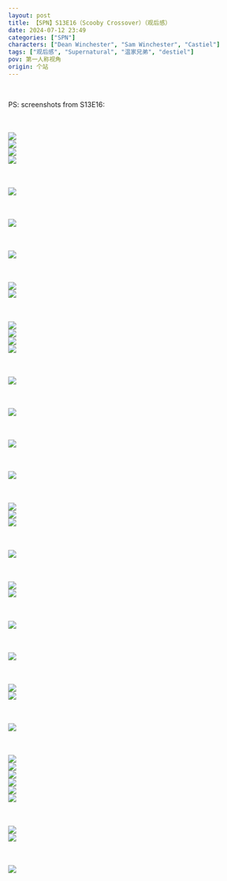 ```yaml
---
layout: post
title: 【SPN】S13E16（Scooby Crossover）（观后感）
date: 2024-07-12 23:49
categories: ["SPN"]
characters: ["Dean Winchester", "Sam Winchester", "Castiel"]
tags: ["观后感", "Supernatural", "温家兄弟", "destiel"]
pov: 第一人称视角
origin: 个站
---
```


<br>

PS: screenshots from S13E16:

<br><br>
![](https://raw.githubusercontent.com/junesirius/junesirius.github.io/master/assets/images/SPN/S13/2024-07-12-SPN-1316-1.jpg)
<br>
![](https://raw.githubusercontent.com/junesirius/junesirius.github.io/master/assets/images/SPN/S13/2024-07-12-SPN-1316-2.jpg)
<br>
![](https://raw.githubusercontent.com/junesirius/junesirius.github.io/master/assets/images/SPN/S13/2024-07-12-SPN-1316-3.jpg)
<br>
![](https://raw.githubusercontent.com/junesirius/junesirius.github.io/master/assets/images/SPN/S13/2024-07-12-SPN-1316-4.jpg)
<br>

<br><br>
![](https://raw.githubusercontent.com/junesirius/junesirius.github.io/master/assets/images/SPN/S13/2024-07-12-SPN-1316-5.jpg)
<br>

<br><br>
![](https://raw.githubusercontent.com/junesirius/junesirius.github.io/master/assets/images/SPN/S13/2024-07-12-SPN-1316-6.jpg)
<br>

<br><br>
![](https://raw.githubusercontent.com/junesirius/junesirius.github.io/master/assets/images/SPN/S13/2024-07-12-SPN-1316-7.jpg)
<br>

<br><br>
![](https://raw.githubusercontent.com/junesirius/junesirius.github.io/master/assets/images/SPN/S13/2024-07-12-SPN-1316-8.jpg)
<br>
![](https://raw.githubusercontent.com/junesirius/junesirius.github.io/master/assets/images/SPN/S13/2024-07-12-SPN-1316-9.jpg)
<br>

<br><br>
![](https://raw.githubusercontent.com/junesirius/junesirius.github.io/master/assets/images/SPN/S13/2024-07-12-SPN-1316-10.jpg)
<br>
![](https://raw.githubusercontent.com/junesirius/junesirius.github.io/master/assets/images/SPN/S13/2024-07-12-SPN-1316-11.jpg)
<br>
![](https://raw.githubusercontent.com/junesirius/junesirius.github.io/master/assets/images/SPN/S13/2024-07-12-SPN-1316-12.jpg)
<br>
![](https://raw.githubusercontent.com/junesirius/junesirius.github.io/master/assets/images/SPN/S13/2024-07-12-SPN-1316-13.jpg)
<br>

<br><br>
![](https://raw.githubusercontent.com/junesirius/junesirius.github.io/master/assets/images/SPN/S13/2024-07-12-SPN-1316-14.jpg)
<br>

<br><br>
![](https://raw.githubusercontent.com/junesirius/junesirius.github.io/master/assets/images/SPN/S13/2024-07-12-SPN-1316-15.jpg)
<br>

<br><br>
![](https://raw.githubusercontent.com/junesirius/junesirius.github.io/master/assets/images/SPN/S13/2024-07-12-SPN-1316-16.jpg)
<br>

<br><br>
![](https://raw.githubusercontent.com/junesirius/junesirius.github.io/master/assets/images/SPN/S13/2024-07-12-SPN-1316-17.jpg)
<br>

<br><br>
![](https://raw.githubusercontent.com/junesirius/junesirius.github.io/master/assets/images/SPN/S13/2024-07-12-SPN-1316-18.jpg)
<br>
![](https://raw.githubusercontent.com/junesirius/junesirius.github.io/master/assets/images/SPN/S13/2024-07-12-SPN-1316-19.jpg)
<br>
![](https://raw.githubusercontent.com/junesirius/junesirius.github.io/master/assets/images/SPN/S13/2024-07-12-SPN-1316-20.jpg)
<br>

<br><br>
![](https://raw.githubusercontent.com/junesirius/junesirius.github.io/master/assets/images/SPN/S13/2024-07-12-SPN-1316-21.jpg)
<br>

<br><br>
![](https://raw.githubusercontent.com/junesirius/junesirius.github.io/master/assets/images/SPN/S13/2024-07-12-SPN-1316-22.jpg)
<br>
![](https://raw.githubusercontent.com/junesirius/junesirius.github.io/master/assets/images/SPN/S13/2024-07-12-SPN-1316-23.jpg)
<br>

<br><br>
![](https://raw.githubusercontent.com/junesirius/junesirius.github.io/master/assets/images/SPN/S13/2024-07-12-SPN-1316-24.jpg)
<br>

<br><br>
![](https://raw.githubusercontent.com/junesirius/junesirius.github.io/master/assets/images/SPN/S13/2024-07-12-SPN-1316-25.jpg)
<br>

<br><br>
![](https://raw.githubusercontent.com/junesirius/junesirius.github.io/master/assets/images/SPN/S13/2024-07-12-SPN-1316-26.jpg)
<br>
![](https://raw.githubusercontent.com/junesirius/junesirius.github.io/master/assets/images/SPN/S13/2024-07-12-SPN-1316-27.jpg)
<br>

<br><br>
![](https://raw.githubusercontent.com/junesirius/junesirius.github.io/master/assets/images/SPN/S13/2024-07-12-SPN-1316-28.jpg)
<br>

<br><br>
![](https://raw.githubusercontent.com/junesirius/junesirius.github.io/master/assets/images/SPN/S13/2024-07-12-SPN-1316-29.jpg)
<br>
![](https://raw.githubusercontent.com/junesirius/junesirius.github.io/master/assets/images/SPN/S13/2024-07-12-SPN-1316-30.jpg)
<br>
![](https://raw.githubusercontent.com/junesirius/junesirius.github.io/master/assets/images/SPN/S13/2024-07-12-SPN-1316-31.jpg)
<br>
![](https://raw.githubusercontent.com/junesirius/junesirius.github.io/master/assets/images/SPN/S13/2024-07-12-SPN-1316-32.jpg)
<br>
![](https://raw.githubusercontent.com/junesirius/junesirius.github.io/master/assets/images/SPN/S13/2024-07-12-SPN-1316-33.jpg)
<br>
![](https://raw.githubusercontent.com/junesirius/junesirius.github.io/master/assets/images/SPN/S13/2024-07-12-SPN-1316-34.jpg)
<br>

<br><br>
![](https://raw.githubusercontent.com/junesirius/junesirius.github.io/master/assets/images/SPN/S13/2024-07-12-SPN-1316-35.jpg)
<br>
![](https://raw.githubusercontent.com/junesirius/junesirius.github.io/master/assets/images/SPN/S13/2024-07-12-SPN-1316-36.jpg)
<br>

<br><br>
![](https://raw.githubusercontent.com/junesirius/junesirius.github.io/master/assets/images/SPN/S13/2024-07-12-SPN-1316-37.jpg)
<br>
